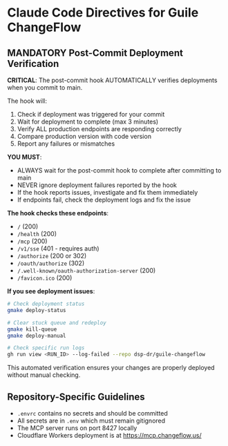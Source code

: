 # Claude Code Directives for Guile ChangeFlow

## MANDATORY Post-Commit Deployment Verification

**CRITICAL**: The post-commit hook AUTOMATICALLY verifies deployments when you commit to main.

The hook will:
1. Check if deployment was triggered for your commit
2. Wait for deployment to complete (max 3 minutes)
3. Verify ALL production endpoints are responding correctly
4. Compare production version with code version
5. Report any failures or mismatches

**YOU MUST**:
- ALWAYS wait for the post-commit hook to complete after committing to main
- NEVER ignore deployment failures reported by the hook
- If the hook reports issues, investigate and fix them immediately
- If endpoints fail, check the deployment logs and fix the issue

**The hook checks these endpoints**:
- `/` (200)
- `/health` (200)
- `/mcp` (200)
- `/v1/sse` (401 - requires auth)
- `/authorize` (200 or 302)
- `/oauth/authorize` (302)
- `/.well-known/oauth-authorization-server` (200)
- `/favicon.ico` (200)

**If you see deployment issues**:
```bash
# Check deployment status
gmake deploy-status

# Clear stuck queue and redeploy
gmake kill-queue
gmake deploy-manual

# Check specific run logs
gh run view <RUN_ID> --log-failed --repo dsp-dr/guile-changeflow
```

This automated verification ensures your changes are properly deployed without manual checking.

## Repository-Specific Guidelines

- `.envrc` contains no secrets and should be committed
- All secrets are in `.env` which must remain gitignored
- The MCP server runs on port 8427 locally
- Cloudflare Workers deployment is at https://mcp.changeflow.us/